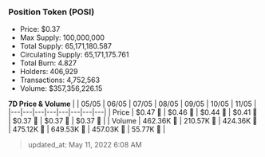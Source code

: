 
  ### Position Token (POSI)
  - Price: $0.37
  - Max Supply: 100,000,000
  - Total Supply: 65,171,180.587
  - Circulating Supply: 65,171,175.761
  - Total Burn: 4.827
  - Holders: 406,929
  - Transactions: 4,752,563
  - Volume: $357,356,226.15

  **7D Price & Volume**
  | | 05&#x2F;05 | 06&#x2F;05 | 07&#x2F;05 | 08&#x2F;05 | 09&#x2F;05 | 10&#x2F;05 | 11&#x2F;05 |
  |---|---|---|---|---|---|---|---|
  | Price | $0.47 🔻 | $0.46 🔻 | $0.44 🔻 | $0.41 🔻 | $0.37 🔻 | $0.37 🔻 | $0.37 🔻 |
  | Volume | 462.36K 🚀 | 210.57K 🔻 | 424.36K 🚀 | 475.12K 🚀 | 649.53K 🚀 | 457.03K 🔻 | 55.77K 🔻 |

  > updated_at: May 11, 2022 6:08 AM
